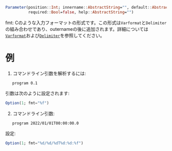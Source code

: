```julia
Parameter(position::Int; innername::AbstractString="", default::AbstractString="", fmt::AbstractString="%s",
          required::Bool=false, help::AbstractString="")
```

fmt: Cのような入力フォーマットの形式です。この形式は`Varformat`と`Delimiter`の組み合わせであり、outernameの後に追加されます。詳細については[`Varformat`](@Varformat)および[`Delimiter`](@Delimiter)を参照してください。

# 例

1. コマンドライン引数を解析するには:

```shell
   program 0.1
```

引数は次のように設定されます:

```julia
Option(1; fmt="%f")
```

2. コマンドライン引数:

```shell
   program 2022/01/01T00:00:00.0
```

設定:

```julia
Option(1; fmt="%d/%d/%dT%d:%d:%f")
```
